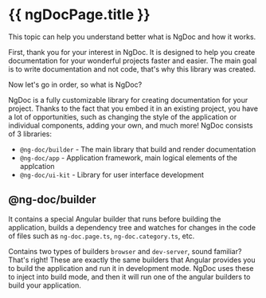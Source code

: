 # {{ ngDocPage.title }}

This topic can help you understand better what is NgDoc and how it works.

First, thank you for your interest in NgDoc. It is designed to help you create
documentation for your wonderful projects faster and easier.
The main goal is to write documentation and not code, that's why this library was created.

Now let's go in order, so what is NgDoc?

NgDoc is a fully customizable library for creating documentation for your project.
Thanks to the fact that you embed it in an existing project, you have a lot of opportunities,
such as changing the style of the application or individual components, adding your own,
and much more! NgDoc consists of 3 libraries:

-   `@ng-doc/builder` - The main library that build and render documentation
-   `@ng-doc/app` - Application framework, main logical elements of the applcation
-   `@ng-doc/ui-kit` - Library for user interface development

## @ng-doc/builder

It contains a special Angular builder that runs before building the application,
builds a dependency tree and watches for changes in the code of files such as
`ng-doc.page.ts`, `ng-doc.category.ts`, etc.

Contains two types of builders `browser` and `dev-server`, sound familiar? That's right!
These are exactly the same builders that Angular provides you to build the application
and run it in development mode. NgDoc uses these to inject into build mode, and then
it will run one of the angular builders to build your application.
